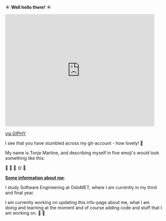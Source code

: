 ☀️ **Well hello there!** ☀️ 

<iframe src="https://giphy.com/embed/5L57f5fI3f2716NaJ3" width="480" height="360" frameBorder="0" class="giphy-embed" allowFullScreen></iframe><p><a href="https://giphy.com/gifs/studiosoriginals-5L57f5fI3f2716NaJ3">via GIPHY</a></p>

I see that you have stumbled across my git-account - how lovely! 🎈


My name is Tonje Martine, and describing myself in five emoji's would look something like this:

🤸 🍷 🐆 🌞 💃

**<ins>Some information about me<ins>**:
  
  
I study Software Engineering at OsloMET, where I am currently in my third and final year. 

I am currently working on updating this info-page about me, what I am doing and learning at the moment
and of course adding code and stuff that I am working on. 🔨 🧰



